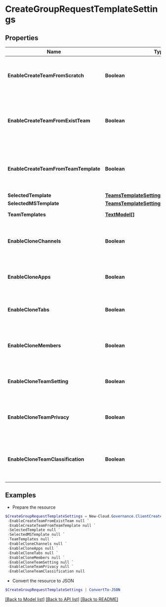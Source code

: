 # CreateGroupRequestTemplateSettings
## Properties

Name | Type | Description | Notes
------------ | ------------- | ------------- | -------------
**EnableCreateTeamFromScratch** | **Boolean** | Whether to allow business users to create a team from scratch. | [optional] [default to $false]
**EnableCreateTeamFromExistTeam** | **Boolean** | Whether to allow business users to create a team from an existing team. | [optional] [default to $false]
**EnableCreateTeamFromTeamTemplate** | **Boolean** | Whether to allow business users to create a team using a team template. | [optional] [default to $false]
**SelectedTemplate** | [**TeamsTemplateSettingsSelectedTemplate**](TeamsTemplateSettingsSelectedTemplate.md) |  | [optional] 
**SelectedMSTemplate** | [**TeamsTemplateSettingsSelectedMSTemplate**](TeamsTemplateSettingsSelectedMSTemplate.md) |  | [optional] 
**TeamTemplates** | [**TextModel[]**](TextModel.md) | All team templates | [optional] 
**EnableCloneChannels** | **Boolean** | Set whether copying channels from the team is enabled. | [optional] [default to $false]
**EnableCloneApps** | **Boolean** | Set whether copying apps from the team is enabled. | [optional] [default to $false]
**EnableCloneTabs** | **Boolean** | Set whether copying tabs from the team is enabled. | [optional] [default to $false]
**EnableCloneMembers** | **Boolean** | Set whether copying members from the team is enabled. | [optional] [default to $false]
**EnableCloneTeamSetting** | **Boolean** | Set whether copying team settings from the team is enabled. | [optional] [default to $false]
**EnableCloneTeamPrivacy** | **Boolean** | Whether to enable the team privacy. (Currently not supported) | [optional] [default to $false]
**EnableCloneTeamClassification** | **Boolean** | Whether to enable the team classification. (Currently not supported) | [optional] [default to $false]

## Examples

- Prepare the resource
```powershell
$CreateGroupRequestTemplateSettings = New-Cloud.Governance.ClientCreateGroupRequestTemplateSettings  -EnableCreateTeamFromScratch null `
 -EnableCreateTeamFromExistTeam null `
 -EnableCreateTeamFromTeamTemplate null `
 -SelectedTemplate null `
 -SelectedMSTemplate null `
 -TeamTemplates null `
 -EnableCloneChannels null `
 -EnableCloneApps null `
 -EnableCloneTabs null `
 -EnableCloneMembers null `
 -EnableCloneTeamSetting null `
 -EnableCloneTeamPrivacy null `
 -EnableCloneTeamClassification null
```

- Convert the resource to JSON
```powershell
$CreateGroupRequestTemplateSettings | ConvertTo-JSON
```

[[Back to Model list]](../README.md#documentation-for-models) [[Back to API list]](../README.md#documentation-for-api-endpoints) [[Back to README]](../README.md)

